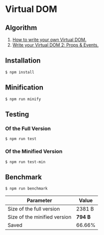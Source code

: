# Virtual DOM

## Algorithm

1. [How to write your own Virtual DOM.](https://medium.com/@deathmood/how-to-write-your-own-virtual-dom-ee74acc13060)
2. [Write your Virtual DOM 2: Props & Events.](https://medium.com/@deathmood/write-your-virtual-dom-2-props-events-a957608f5c76)

## Installation

```
$ npm install
```

## Minification

```
$ npm run minify
```

## Testing

### Of the Full Version

```
$ npm run test
```

### Of the Minified Version

```
$ npm run test-min
```

## Benchmark

```
$ npm run benchmark
```

Parameter | Value
--- | ---
Size of the full version | 2381 B
Size of the minified version | **794 B**
Saved | 66.66%
